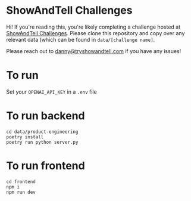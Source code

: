 # ShowAndTell Challenges

Hi! If you're reading this, you're likely completing a challenge hosted at [ShowAndTell Challenges](challenges.tryshowandtell.com). Please clone this repository and copy over any relevant data (which can be found in `data/[challenge name]`.

Please reach out to danny@tryshowandtell.com if you have any issues!

# To run
Set your `OPENAI_API_KEY` in a `.env` file

# To run backend

`cd data/product-engineering`<br>
`poetry install`<br>
`poetry run python server.py`

# To run frontend

`cd frontend`<br>
`npm i`<br>
`npm run dev`